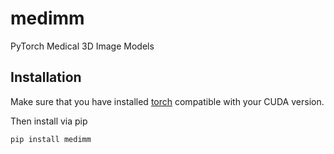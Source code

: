 # medimm
PyTorch Medical 3D Image Models

## Installation
Make sure that you have installed [torch](https://pytorch.org/) compatible with your CUDA version.

Then install via pip
```
pip install medimm
```